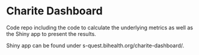 # Charite Dashboard
Code repo including the code to calculate the underlying metrics as well as the Shiny app to present the results.

Shiny app can be found under s-quest.bihealth.org/charite-dashboard/.
